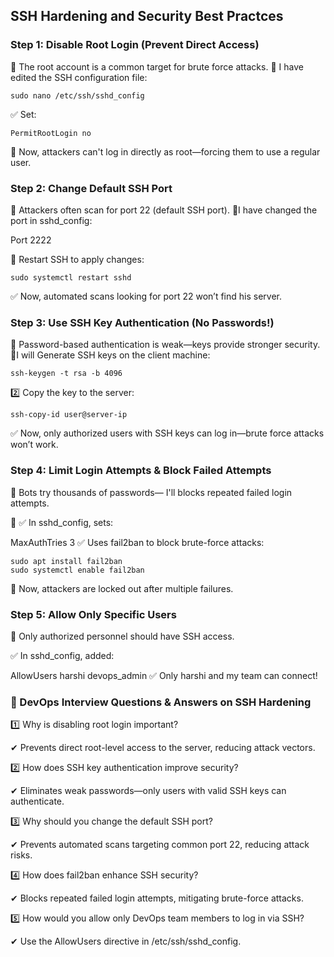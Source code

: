 ## SSH Hardening and Security Best Practces

### Step 1: Disable Root Login (Prevent Direct Access)

🔹  The root account is a common target for brute force attacks. 🔹 I have edited the SSH configuration file:

```
sudo nano /etc/ssh/sshd_config
```
✅ Set:
```
PermitRootLogin no
```
🔹 Now, attackers can't log in directly as root—forcing them to use a regular user.

### Step 2: Change Default SSH Port

🔹 Attackers often scan for port 22 (default SSH port). 🔹I have changed the port in sshd_config:

Port 2222

🔹 Restart SSH to apply changes:
```
sudo systemctl restart sshd
```
✅ Now, automated scans looking for port 22 won’t find his server.

### Step 3: Use SSH Key Authentication (No Passwords!)

🔹  Password-based authentication is weak—keys provide stronger security. 🔹I will Generate SSH keys on the client machine:

```
ssh-keygen -t rsa -b 4096
```
2️⃣ Copy the key to the server:

```
ssh-copy-id user@server-ip
```
✅ Now, only authorized users with SSH keys can log in—brute force attacks won’t work.

### Step 4: Limit Login Attempts & Block Failed Attempts

🔹  Bots try thousands of passwords— I'll blocks repeated failed login attempts. 

🔹 ✅ In sshd_config, sets:

MaxAuthTries 3
✅ Uses fail2ban to block brute-force attacks:

```
sudo apt install fail2ban
sudo systemctl enable fail2ban
```
🔹 Now, attackers are locked out after multiple failures.

### Step 5: Allow Only Specific Users

🔹  Only authorized personnel should have SSH access.

✅ In sshd_config, added:

AllowUsers harshi devops_admin
✅ Only harshi and my team can connect!

### 🚀 DevOps Interview Questions & Answers on SSH Hardening

1️⃣ Why is disabling root login important? 

✔ Prevents direct root-level access to the server, reducing attack vectors.

2️⃣ How does SSH key authentication improve security? 

✔ Eliminates weak passwords—only users with valid SSH keys can authenticate.

3️⃣ Why should you change the default SSH port? 

✔ Prevents automated scans targeting common port 22, reducing attack risks.

4️⃣ How does fail2ban enhance SSH security? 

✔ Blocks repeated failed login attempts, mitigating brute-force attacks.

5️⃣ How would you allow only DevOps team members to log in via SSH? 

✔ Use the AllowUsers directive in /etc/ssh/sshd_config.
